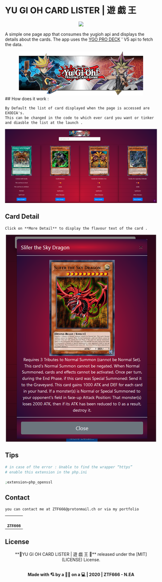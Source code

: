 # YU GI OH CARD LISTER | 遊 戯 王

<div align="center">
<img src="/imgs/yugi.gif" >
</div>

A simple one page app that consumes the yugioh api and displays the details about the cards.
The app uses the [YGO PRO DECK](https://db.ygoprodeck.com/api-guide/) ' V5 api to fetch the data.

<div align="center">
<img src="/imgs/logox.png" >
</div>
## How does it work :

```
By Default the list of card displayed when the page is accessed are EXODIA's.
This can be changed in the code to which ever card you want or tinker and diasble the list at the launch .
```

<div align="center">
<img src="/imgs/default.png" >
</div>

## Card Detail

```
Click on **More Detail** to display the flavour text of the card .
```

<div align="center">
<img src="/imgs/3.png" >
</div>

## Tips

```php
# in case of the error : Unable to find the wrapper “https”
# enable this extension in the php.ini

;extension=php_openssl

```

## Contact

```
you can contact me at ZTF666@protonmail.ch or via my portfolio

```

<div align="center">

<table>
  <tr>
    <td align="center"><a href="https://ztfportfolio.web.app/" target='_blank'><img src="https://avatars1.githubusercontent.com/u/32502988?v=4" width="100px;" alt=""/><br /><sub><b>ZTF666</b></sub></a></td>
  </tr>
</table>

</div>

## License

<div align="center">
**💎YU GI OH CARD LISTER | 遊 戯 王 💎** released under the [MIT](LICENSE) License.
<br><br>

<strong><p>Made with 💘 by a 👨‍💻 on a 💻 | 2020 | ZTF666 - N.EA</p> </strong>

</div>
